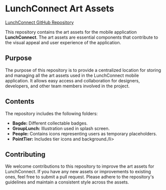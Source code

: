 <!DOCTYPE html>
<html>

<body>
  <h1>LunchConnect Art Assets</h1>
  
   <a href="https://github.com/wilfredNJH/LunchConnect.git">LunchConnect GitHub Repository</a>

  <p>This repository contains the art assets for the mobile application <strong>LunchConnect</strong>. The art assets are essential components that contribute to the visual appeal and user experience of the application.</p>

  <h2>Purpose</h2>

  <p>The purpose of this repository is to provide a centralized location for storing and managing all the art assets used in the LunchConnect mobile application. It allows easy access and collaboration for designers, developers, and other team members involved in the project.</p>

  <h2>Contents</h2>

  <p>The repository includes the following folders:</p>

  <ul>
    <li><strong>Bagde:</strong> Different collectable badges.</li>
    <li><strong>GroupLunch:</strong> Illustration used in splash screen.</li>
    <li><strong>People:</strong> Contains icons representing users as temporary placeholders.</li>
    <li><strong>PointTier:</strong> Includes tier icons and background./li>
  </ul>

  <h2>Contributing</h2>

  <p>We welcome contributions to this repository to improve the art assets for LunchConnect. If you have any new assets or improvements to existing ones, feel free to submit a pull request. Please adhere to the repository's guidelines and maintain a consistent style across the assets.</p>

</body>
</html>
